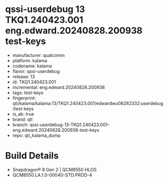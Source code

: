# qssi-userdebug 13 TKQ1.240423.001 eng.edward.20240828.200938 test-keys
- manufacturer: qualcomm
- platform: kalama
- codename: kalama
- flavor: qssi-userdebug
- release: 13
- id: TKQ1.240423.001
- incremental: eng.edward.20240828.200938
- tags: test-keys
- fingerprint: qti/kalama/kalama:13/TKQ1.240423.001/edwardwu08282332:userdebug/test-keys
- is_ab: true
- brand: qti
- branch: qssi-userdebug-13-TKQ1.240423.001-eng.edward.20240828.200938-test-keys
- repo: qti_kalama_dump


# Build Details
- Snapdragon® 8 Gen 2 | QCM8550 HLOS
- QCM8550.LA.1.0-00040-STD.PROD-4	
